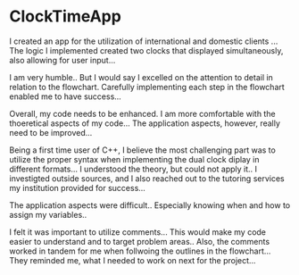 # ClockTimeApp
I created an app for the utilization of international and domestic clients ... The logic I implemented created two clocks that displayed simultaneously, also allowing for user input...

I am very humble.. But I would say I excelled on the attention to detail in relation to the flowchart. Carefully implementing each step in the flowchart enabled me to have success...

Overall, my code needs to be enhanced. I am more comfortable with the thoeretical aspects of my code... The application aspects, however, really need to be improved...

Being a first time user of C++, I believe the most challenging part was to utilize the proper syntax when implementing the dual clock diplay in different formats... I understood the theory, but could not apply it.. I investigted outside sources, and I also reached out to the tutoring services my institution provided for success...

The application aspects were difficult.. Especially knowing when and how to assign my variables..

I felt it was important to utilize comments... This would make my code easier to understand and to target problem areas.. Also, the comments worked in tandem for me when follwoing the outlines in the flowchart... They reminded me, what I needed to work on next for the project...
